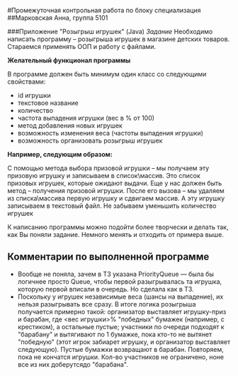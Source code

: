 #Промежуточная контрольная работа по блоку специализация 
##Марковская Анна, группа 5101

###Приложение "Розыгрыш игрушек" (Java)
*Задание*
Необходимо написать программу – розыгрыша игрушек в магазине детских товаров.
Стараемся применять ООП и работу с файлами.
 
**Желательный функционал программы**

В программе должен быть минимум один класс со следующими свойствами:
* id игрушки
* текстовое название
* количество
* частота выпадения игрушки (вес в % от 100) 
* метод добавления новых игрушек 
* возможность изменения веса (частоты выпадения игрушки)
* возможность организовать розыгрыш игрушек

**Например, следующим образом:**

С помощью метода выбора призовой игрушки – мы получаем эту призовую игрушку и записываем в список\массив.
Это список призовых игрушек, которые ожидают выдачи.
Еще у нас должен быть метод – получения призовой игрушки.
После его вызова – мы удаляем из списка\массива первую игрушку и сдвигаем массив. А эту игрушку записываем в текстовый файл.
Не забываем уменьшить количество игрушек

К написанию программы можно подойти более творчески и делать так, как Вы поняли задание. Немного менять и отходить от примера выше.

## Комментарии по выполненной программе
* Вообще не поняла, зачем в ТЗ указана PriorityQueue — была бы логичнее просто Queue, чтобы первой разыгрывалась та игрушка, которую первой вписали в очередь. Но сделала как в ТЗ.
* Поскольку у игрушек независимые веса (шансы на выпадение), их нельзя разыгрывать все сразу. В итоге логика розыгрыша получается примерно такой: организатор выставляет игрушку-приз и барабан, где <вес игрушки>% "победных" бумажек (например, с крестиком), а остальные пустые; участники по очереди подходят к "барабану" и вытягивают по 1 бумажке, пока кто-то не вытянет "победную" (этот игрок забиарет игрушку, и организатор выставляет следующую). Пустые бумажки возвращают в барабан. Повторяем, пока не кончатся игрушки. Кол-во участников не ограничено, ноне все из них доберутсядо "барабана".